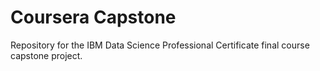 # Coursera Capstone
Repository for the IBM Data Science Professional Certificate final course capstone project.
